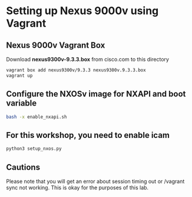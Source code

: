 # Setting up Nexus 9000v using Vagrant

## Nexus 9000v Vagrant Box

Download **nexus9300v-9.3.3.box** from cisco.com to this directory

```bash
vagrant box add nexus9300v/9.3.3 nexus9300v.9.3.3.box
vagrant up
```

## Configure the NXOSv image for NXAPI and boot variable

```bash
bash -x enable_nxapi.sh
```

## For this workshop, you need to enable icam

```bash
python3 setup_nxos.py
```

## Cautions

Please note that you will get an error about session timing
out or /vagrant sync not working.  This is okay for the purposes of
this lab.
